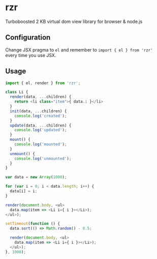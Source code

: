 # rzr
Turboboosted 2 KB virtual dom view library for browser &amp; node.js

## Configuration
Change JSX pragma to `el` and remember to `import { el } from 'rzr'` every time you use JSX.

## Usage

```js
import { el, render } from 'rzr';

class Li {
  render(data, ...children) {
    return <li class="item">{ data.i }</li>
  }
  init(data, ...children) {
    console.log('created');
  }
  update(data, ...children) {
    console.log('updated');
  }
  mount() {
    console.log('mounted');
  }
  unmount() {
    console.log('unmounted');
  }
}

var data = new Array(1000);

for (var i = 0; i < data.length; i++) {
  data[i] = i;
}

render(document.body, <ul>
  data.map(item => <Li i={ i }></Li>);
</ul>);

setTimeout(function () {
  data.sort(() => Math.random() - 0.5;

  render(document.body, <ul>
    data.map(item => <Li i={ i }></Li>);
  </ul>);
}, 1000);
```
